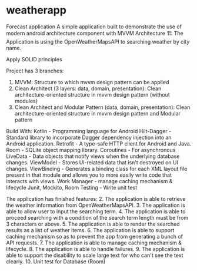 # weatherapp
Forecast application
A simple application built to demonstrate the use of modern android architecture component with MVVM Architecture 🏗
The Application is using the OpenWeatherMapsAPI to searching weather by city name.

Apply SOLID principles

Project has 3 branches:
1. MVVM: Structure to which mvvm design pattern can be applied
2. Clean Architect (3 layers: data, domain, presentation): Clean architecture-oriented structure in mvvm design pattern (without modules)
3. Clean Architect and Modular Pattern (data, domain, presentation): Clean architecture-oriented structure in mvvm design pattern and Modular pattern


Build With: 
Kotlin - Programming language for Android
Hilt-Dagger - Standard library to incorporate Dagger dependency injection into an Android application.
Retrofit - A type-safe HTTP client for Android and Java.
Room - SQLite object mapping library.
Coroutines - For asynchronous
LiveData - Data objects that notify views when the underlying database changes.
ViewModel - Stores UI-related data that isn't destroyed on UI changes.
ViewBinding - Generates a binding class for each XML layout file present in that module and allows you to more easily write code that interacts with views.
Work Manager - manage caching mechanism & lifecycle
Junit, Mockito, Room Testing - Write unit test


The application has finished features:
2. The application is able to retrieve the weather information from OpenWeatherMapsAPI.
3. The application is able to allow user to input the searching term.
4. The application is able to proceed searching with a condition of the search term length
   must be from 3 characters or above.
5. The application is able to render the searched results as a list of weather items.
6. The application is able to support caching mechanism so as to prevent the app from
   generating a bunch of API requests.
7. The application is able to manage caching mechanism & lifecycle.
8. The application is able to handle failures.
9. The application is able to support the disability to scale large text for who can't see the text
   clearly.
10. Unit test for Database (Room)

